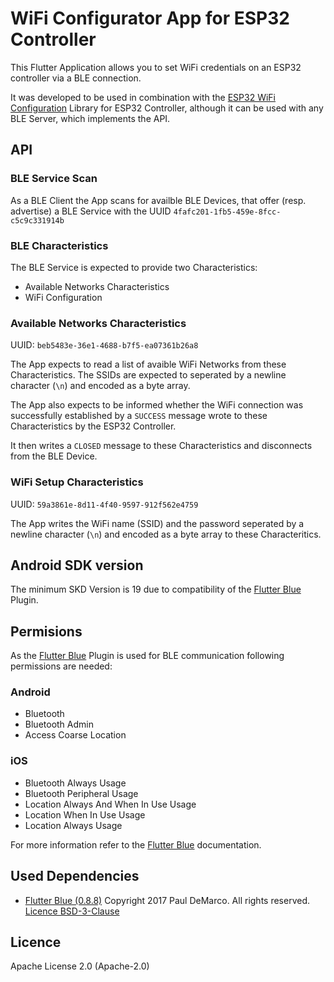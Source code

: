 # WiFi Configurator App for ESP32 Controller

This Flutter Application allows you to set WiFi credentials on an ESP32 controller via a BLE connection.

It was developed to be used in combination with the [ESP32 WiFi Configuration](https://github.com/Jurilz/esp32_wifi_lib) Library for ESP32 Controller, although it can be used with any BLE Server, which implements the API.

## API

### BLE Service Scan
As a BLE Client the App scans for availble BLE Devices, that offer (resp. advertise) a BLE Service with the UUID `4fafc201-1fb5-459e-8fcc-c5c9c331914b`

### BLE Characteristics
The BLE Service is expected to provide two Characteristics:

* Available Networks Characteristics
* WiFi Configuration

### Available Networks Characteristics
UUID: `beb5483e-36e1-4688-b7f5-ea07361b26a8`

The App expects to read a list of avaible WiFi Networks from these Characteristics. The SSIDs are expected to seperated by a newline character (`\n`) and encoded as a byte array.

The App also expects to be informed whether the WiFi connection was successfully established by a `SUCCESS` message wrote to these Characteristics by the ESP32 Controller.

It then writes a `CLOSED` message to these Characteristics and disconnects from the BLE Device.

### WiFi Setup Characteristics
 UUID: `59a3861e-8d11-4f40-9597-912f562e4759`

 The App writes the WiFi name (SSID) and the password seperated by a newline character (`\n`) and encoded as a byte array to these Characteritics.

 ## Android SDK version

The minimum SKD Version is 19 due to compatibility of the [Flutter Blue](https://pub.dev/packages/flutter_blue) Plugin. 

## Permisions

As the [Flutter Blue](https://pub.dev/packages/flutter_blue) Plugin is used for BLE communication following permissions are needed:

### Android
* Bluetooth
* Bluetooth Admin
* Access Coarse Location

### iOS
* Bluetooth Always Usage
* Bluetooth Peripheral Usage
* Location Always And When In Use Usage
* Location When In Use Usage
* Location Always Usage

For more information refer to the [Flutter Blue](https://pub.dev/documentation/flutter_blue/latest/) documentation.

## Used Dependencies

* [Flutter Blue (0.8.8)](https://pub.dev/packages/flutter_blue) 
Copyright 2017 Paul DeMarco. All rights reserved. [Licence BSD-3-Clause](https://pub.dev/packages/flutter_blue/license)

## Licence
Apache License 2.0 (Apache-2.0)